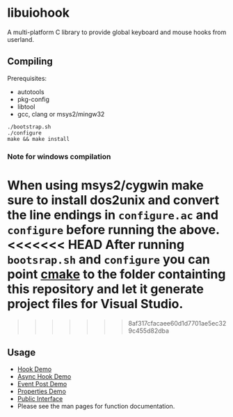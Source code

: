 libuiohook
==========

A multi-platform C library to provide global keyboard and mouse hooks from userland.

## Compiling
Prerequisites: 
 * autotools
 * pkg-config 
 * libtool 
 * gcc, clang or msys2/mingw32
```
./bootstrap.sh
./configure
make && make install
```
### Note for windows compilation
When using msys2/cygwin make sure to install dos2unix and convert the line endings in ```configure.ac``` and ```configure```
before running the above.
<<<<<<< HEAD
After running ``bootsrap.sh`` and ``configure`` you can point [cmake](https://cmake.org) to the folder containting this repository and let it generate project files for Visual Studio.
=======
>>>>>>> 8af317cfacaee60d1d7701ae5ec329c455d82dba

## Usage
* [Hook Demo](https://github.com/kwhat/libuiohook/blob/master/src/demo_hook.c)
* [Async Hook Demo](https://github.com/kwhat/libuiohook/blob/master/src/demo_hook_async.c)
* [Event Post Demo](https://github.com/kwhat/libuiohook/blob/master/src/demo_post.c)
* [Properties Demo](https://github.com/kwhat/libuiohook/blob/master/src/demo_properties.c)
* [Public Interface](https://github.com/kwhat/libuiohook/blob/master/include/uiohook.h)
* Please see the man pages for function documentation.
